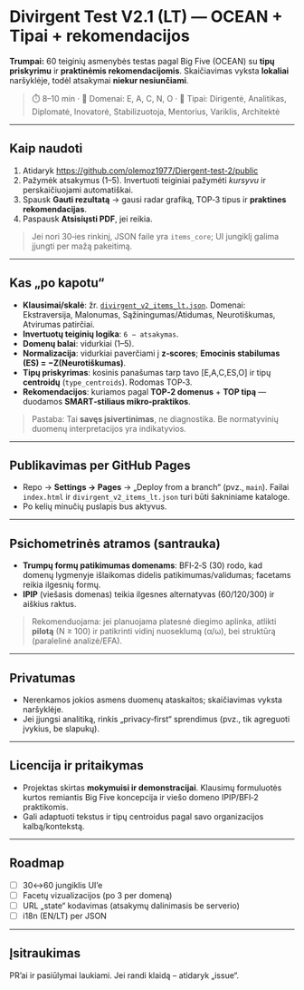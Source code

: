 
# Divirgent Test V2.1 (LT) — OCEAN + Tipai + rekomendacijos

**Trumpai:** 60 teiginių asmenybės testas pagal Big Five (OCEAN) su **tipų priskyrimu** ir **praktinėmis rekomendacijomis**. Skaičiavimas vyksta **lokaliai** naršyklėje, todėl atsakymai **niekur nesiunčiami**.

> ⏱️ 8–10 min · 🧭 Domenai: E, A, C, N, O · 🧠 Tipai: Dirigentė, Analitikas, Diplomatė, Inovatorė, Stabilizuotoja, Mentorius, Variklis, Architektė

---

## Kaip naudoti

1. Atidaryk https://github.com/olemoz1977/Diergent-test-2/public
2. Pažymėk atsakymus (1–5). Invertuoti teiginiai pažymėti *kursyvu* ir perskaičiuojami automatiškai.
3. Spausk **Gauti rezultatą** → gausi radar grafiką, TOP‑3 tipus ir **praktines rekomendacijas**.
4. Paspausk **Atsisiųsti PDF**, jei reikia.

> Jei nori 30‑ies rinkinį, JSON faile yra `items_core`; UI jungiklį galima įjungti per mažą pakeitimą.

---

## Kas „po kapotu“

- **Klausimai/skalė**: žr. [`divirgent_v2_items_lt.json`](divirgent_v2_items_lt.json). Domenai: Ekstraversija, Malonumas, Sąžiningumas/Atidumas, Neurotiškumas, Atvirumas patirčiai.
- **Invertuotų teiginių logika**: `6 − atsakymas`.
- **Domenų balai**: vidurkiai (1–5). 
- **Normalizacija**: vidurkiai paverčiami į **z‑scores**; **Emocinis stabilumas (ES) = −Z(Neurotiškumas)**.
- **Tipų priskyrimas**: kosinis panašumas tarp tavo [E,A,C,ES,O] ir tipų **centroidų** (`type_centroids`). Rodomas TOP‑3.
- **Rekomendacijos**: kuriamos pagal **TOP‑2 domenus** + **TOP tipą** — duodamos **SMART‑stiliaus mikro‑praktikos**.

> Pastaba: Tai **savęs įsivertinimas**, ne diagnostika. Be normatyvinių duomenų interpretacijos yra indikatyvios.

---

## Publikavimas per GitHub Pages

- Repo → **Settings → Pages** → „Deploy from a branch“ (pvz., `main`). Failai `index.html` ir `divirgent_v2_items_lt.json` turi būti šakniniame kataloge.
- Po kelių minučių puslapis bus aktyvus.

---

## Psichometrinės atramos (santrauka)

- **Trumpų formų patikimumas domenams**: BFI‑2‑S (30) rodo, kad domenų lygmenyje išlaikomas didelis patikimumas/validumas; facetams reikia ilgesnių formų. 
- **IPIP** (viešasis domenas) teikia ilgesnes alternatyvas (60/120/300) ir aiškius raktus.

> Rekomenduojama: jei planuojama platesnė diegimo aplinka, atlikti **pilotą** (N ≥ 100) ir patikrinti vidinį nuoseklumą (α/ω), bei struktūrą (paralelinė analizė/EFA).

---

## Privatumas

- Nerenkamos jokios asmens duomenų ataskaitos; skaičiavimas vyksta naršyklėje.
- Jei įjungsi analitiką, rinkis „privacy‑first“ sprendimus (pvz., tik agreguoti įvykius, be slapukų).

---

## Licencija ir pritaikymas

- Projektas skirtas **mokymuisi ir demonstracijai**. Klausimų formuluotės kurtos remiantis Big Five koncepcija ir viešo domeno IPIP/BFI‑2 praktikomis.
- Gali adaptuoti tekstus ir tipų centroidus pagal savo organizacijos kalbą/kontekstą.

---

## Roadmap

- [ ] 30↔60 jungiklis UI’e
- [ ] Facetų vizualizacijos (po 3 per domeną)
- [ ] URL „state“ kodavimas (atsakymų dalinimasis be serverio)
- [ ] i18n (EN/LT) per JSON

---

## Įsitraukimas

PR’ai ir pasiūlymai laukiami. Jei randi klaidą – atidaryk „issue“.

